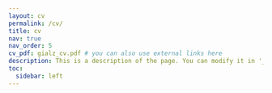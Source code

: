 ```yaml
---
layout: cv
permalink: /cv/
title: cv
nav: true
nav_order: 5
cv_pdf: gialz_cv.pdf # you can also use external links here
description: This is a description of the page. You can modify it in '_pages/cv.md'. You can also change or remove the top pdf download button.
toc:
  sidebar: left
---
```

